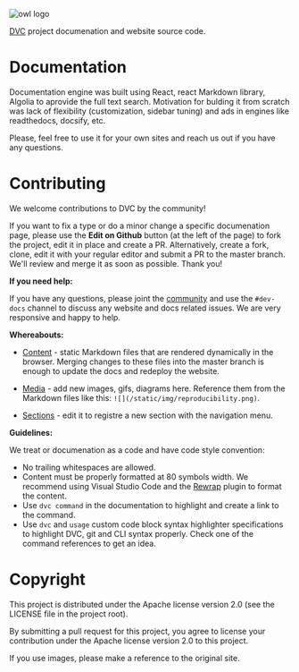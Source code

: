 ![owl logo](https://dvc.org/static/img/logo-github-readme.png)

[DVC](https://github.com/iterative/dvc) project documenation and website source
code.

# Documentation

Documentation engine was built using React, react Markdown library, Algolia to
aprovide the full text search. Motivation for bulding it from scratch was lack of
flexibility (customization, sidebar tuning) and ads in engines like
readthedocs, docsify, etc.

Please, feel free to use it for your own sites and reach us out if you have
any questions.

# Contributing

We welcome contributions to DVC by the community!

If you want to fix a type or do a minor change a specific documenation page, please
use the **Edit on Github** button (at the left of the page) to fork the project,
edit it in place and create a PR. Alternatively, create a fork, clone, edit it with
your regular editor and submit a PR to the master branch. We'll review and merge it
as soon as possible. Thank you!

**If you need help:**

If you have any questions, please joint the [community](https://dvc.org/chat) and
use the `#dev-docs` channel to discuss any website and docs related issues. We are
very responsive and happy to help.

**Whereabouts:**

* [Content](https://github.com/iterative/dvc.org/tree/master/static/docs) - 
static Markdown files that are rendered dynamically in the browser. Merging
changes to these files into the master branch is enough to update the docs and
redeploy the website.

* [Media](https://github.com/iterative/dvc.org/tree/master/static/img) - add
new images, gifs, diagrams here. Reference them from the Markdown files like
this: `![](/static/img/reproducibility.png)`.

* [Sections](https://github.com/iterative/dvc.org/tree/master/src/Documentation/sidebar.json) -
edit it to registre a new section with the navigation menu.

**Guidelines:**

We treat or documenation as a code and have code style convention:

* No trailing whitespaces are allowed.
* Content must be properly formatted at 80 symbols width. We recommend using
  Visual Studio Code and the
  [Rewrap](https://marketplace.visualstudio.com/items?itemName=stkb.rewrap)
  plugin to format the content.
* Use `dvc command` in the documentation to highlight and create a link to the
  command.
* Use `dvc` and `usage` custom code block syntax highlighter specifications to
  highlight DVC, git and CLI syntax properly. Check one of the command references
  to get an idea.

# Copyright

This project is distributed under the Apache license version 2.0 (see the
LICENSE file in the project root).

By submitting a pull request for this project, you agree to license your
contribution under the Apache license version 2.0 to this project.

If you use images, please make a reference to the original site.

